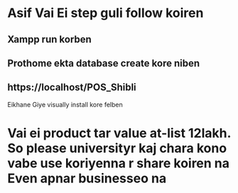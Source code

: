 
# Asif Vai Ei step guli follow koiren


## Xampp run korben
## Prothome ekta database create kore niben
## https://localhost/POS_Shibli

Eikhane Giye visually install kore felben

# Vai ei product tar value at-list 12lakh. So please universityr kaj chara kono vabe use koriyenna r share koiren na Even apnar businesseo na
